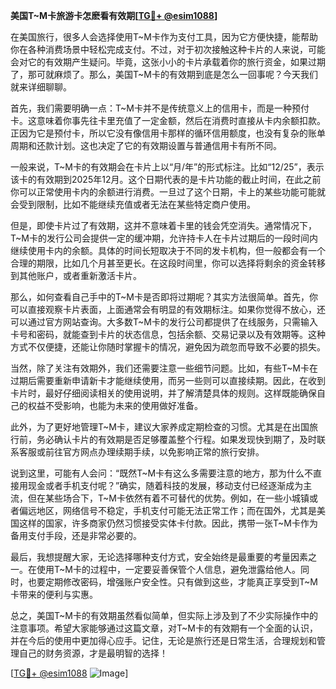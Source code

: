 **美国T~M卡旅游卡怎麽看有效期[[TG💪+ @esim1088](https://t.me/s/esim1088)]**

在美国旅行，很多人会选择使用T~M卡作为支付工具，因为它方便快捷，能帮助你在各种消费场景中轻松完成支付。不过，对于初次接触这种卡片的人来说，可能会对它的有效期产生疑问。毕竟，这张小小的卡片承载着你的旅行资金，如果过期了，那可就麻烦了。那么，美国T~M卡的有效期到底是怎么一回事呢？今天我们就来详细聊聊。

首先，我们需要明确一点：T~M卡并不是传统意义上的信用卡，而是一种预付卡。这意味着你事先往卡里充值了一定金额，然后在消费时直接从卡内余额扣款。正因为它是预付卡，所以它没有像信用卡那样的循环信用额度，也没有复杂的账单周期和还款计划。这也决定了它的有效期设置与普通信用卡有所不同。

一般来说，T~M卡的有效期会在卡片上以“月/年”的形式标注。比如“12/25”，表示该卡的有效期到2025年12月。这个日期代表的是卡片功能的截止时间，在此之前你可以正常使用卡内的余额进行消费。一旦过了这个日期，卡上的某些功能可能就会受到限制，比如不能继续充值或者无法在某些特定商户使用。

但是，即使卡片过了有效期，这并不意味着卡里的钱会凭空消失。通常情况下，T~M卡的发行公司会提供一定的缓冲期，允许持卡人在卡片过期后的一段时间内继续使用卡内的余额。具体的时间长短取决于不同的发卡机构，但一般都会有一个合理的期限，比如几个月甚至更长。在这段时间里，你可以选择将剩余的资金转移到其他账户，或者重新激活卡片。

那么，如何查看自己手中的T~M卡是否即将过期呢？其实方法很简单。首先，你可以直接观察卡片表面，上面通常会有明显的有效期标注。如果你觉得不放心，还可以通过官方网站查询。大多数T~M卡的发行公司都提供了在线服务，只需输入卡号和密码，就能查到卡片的状态信息，包括余额、交易记录以及有效期等。这种方式不仅便捷，还能让你随时掌握卡的情况，避免因为疏忽而导致不必要的损失。

当然，除了关注有效期外，我们还需要注意一些细节问题。比如，有些T~M卡在过期后需要重新申请新卡才能继续使用，而另一些则可以直接续期。因此，在收到卡片时，最好仔细阅读相关的使用说明，并了解清楚具体的规则。这样既能确保自己的权益不受影响，也能为未来的使用做好准备。

此外，为了更好地管理T~M卡，建议大家养成定期检查的习惯。尤其是在出国旅行前，务必确认卡片的有效期是否足够覆盖整个行程。如果发现快到期了，及时联系客服或前往官方网点办理续期手续，以免影响正常的旅行安排。

说到这里，可能有人会问：“既然T~M卡有这么多需要注意的地方，那为什么不直接用现金或者手机支付呢？”确实，随着科技的发展，移动支付已经逐渐成为主流，但在某些场合下，T~M卡依然有着不可替代的优势。例如，在一些小城镇或者偏远地区，网络信号不稳定，手机支付可能无法正常工作；而在国外，尤其是美国这样的国家，许多商家仍然习惯接受实体卡付款。因此，携带一张T~M卡作为备用支付手段，还是非常必要的。

最后，我想提醒大家，无论选择哪种支付方式，安全始终是最重要的考量因素之一。在使用T~M卡的过程中，一定要妥善保管个人信息，避免泄露给他人。同时，也要定期修改密码，增强账户安全性。只有做到这些，才能真正享受到T~M卡带来的便利与实惠。

总之，美国T~M卡的有效期虽然看似简单，但实际上涉及到了不少实际操作中的注意事项。希望大家能够通过这篇文章，对T~M卡的有效期有一个全面的认识，并在今后的使用中更加得心应手。记住，无论是旅行还是日常生活，合理规划和管理自己的财务资源，才是最明智的选择！

[[TG💪+ @esim1088](https://t.me/s/esim1088) ![Image](https://i.postimg.cc/4NQfJmqS/Snipaste-2025-05-13-00-14-12.png)]
